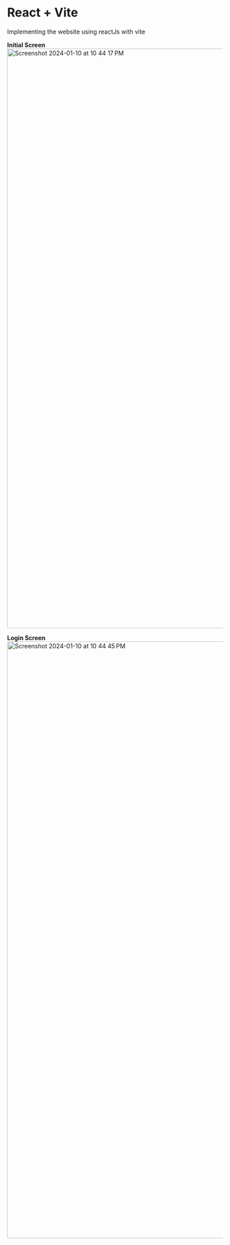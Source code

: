 # React + Vite

Implementing the website using reactJs with vite 

**Initial Screen**
<img width="1352" alt="Screenshot 2024-01-10 at 10 44 17 PM" src="https://github.com/Brahmadatta/WorldWise/assets/25858541/1efd4081-61e9-4dc8-a625-5582d5548f09">

**Login Screen**
<img width="1392" alt="Screenshot 2024-01-10 at 10 44 45 PM" src="https://github.com/Brahmadatta/WorldWise/assets/25858541/b7312f2f-8bdb-40d0-8c4d-9ae0f8da97bb">
